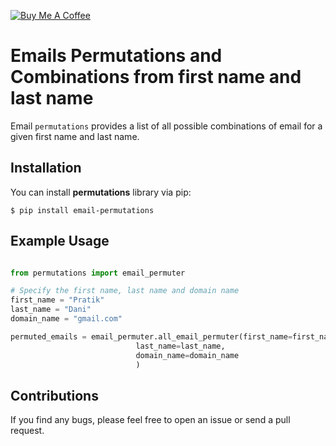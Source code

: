 [![Buy Me A Coffee](https://cdn.buymeacoffee.com/buttons/v2/default-blue.png)](https://www.buymeacoffee.com/pratikdani)
# Emails Permutations and Combinations from first name and last name

Email `permutations` provides a list of all possible combinations of email for a given first name
and last name.

## Installation

You can install **permutations** library via pip:

    $ pip install email-permutations

## Example Usage

```python

from permutations import email_permuter

# Specify the first name, last name and domain name
first_name = "Pratik"
last_name = "Dani"
domain_name = "gmail.com"

permuted_emails = email_permuter.all_email_permuter(first_name=first_name,
						    last_name=last_name,
						    domain_name=domain_name
						    )
```

## Contributions

If you find any bugs, please feel free to open an issue or send a pull request.
